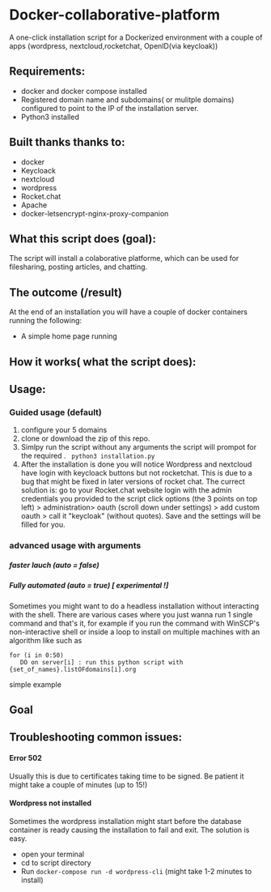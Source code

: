 # Docker-collaborative-platform
A one-click installation script for a Dockerized environment with a couple of apps (wordpress, nextcloud,rocketchat, OpenlD(via keycloak))


## Requirements:
- docker and docker compose installed
- Registered domain name and subdomains( or mulitple domains) configured to point to the IP of the installation server.
- Python3 installed

## Built thanks thanks to:
- docker 
- Keycloack
- nextcloud
- wordpress 
- Rocket.chat
- Apache 
- docker-letsencrypt-nginx-proxy-companion

## What this script does (goal):
The script will install a colaborative platforme, which can be used for filesharing, posting articles,  and chatting.

## The outcome (/result)
At the end of an installation you will have a couple of docker containers running the following:
- A simple home page running  

## How it works( what the script does):

## Usage:
### Guided usage (default)
1. configure your 5 domains 
2. clone or download the zip of this repo.
3. Simlpy run the script without any arguments the script will prompot for the required .
 ``` python3 installation.py```
3. After the installation is done you will notice Wordpress and nextcloud have login with keycloack buttons but not rocketchat. This is due to a bug that might be fixed in later versions of rocket chat. The currect solution is: go to your Rocket.chat website login with the admin credentials you provided to the script  click options (the 3 points on top left) > administration> oauth (scroll down under settings) > add custom oauth > call it "keycloak" (without quotes). Save and the settings will be filled for you.

### advanced usage with arguments
##### faster lauch (auto = false) 
##### Fully automated (auto = true) [ experimental !]
Sometimes you might want to do a headless installation without interacting with the shell. There are various cases where you just wanna run 1 single command and that's it, for example if you run the command with WinSCP's non-interactive shell or inside a loop to install on multiple machines with an algorithm like 
such as

```
for (i in 0:50)
   DO on server[i] : run this python script with {set_of_names}.listOFdomains[i].org
```

simple example 
`
`



## Goal



## Troubleshooting common issues:
#### Error 502
Usually this is due to certificates taking time to be signed. Be patient it might take a couple of minutes (up to 15!)

#### Wordpress not installed
Sometimes the wordpress installation might start before the database container is ready causing the installation to fail and exit. The solution is easy.
- open your terminal
- cd to script directory
- Run `docker-compose run -d wordpress-cli` (might take 1-2 minutes to install)
